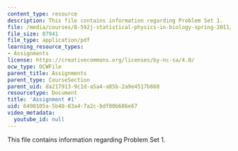 ```yaml
---
content_type: resource
description: This file contains information regarding Problem Set 1.
file: /media/courses/8-592j-statistical-physics-in-biology-spring-2011/6490105a5b4803a47a2cbdf00b686e67_MIT8_592JS11_PS1.pdf
file_size: 87941
file_type: application/pdf
learning_resource_types:
- Assignments
license: https://creativecommons.org/licenses/by-nc-sa/4.0/
ocw_type: OCWFile
parent_title: Assignments
parent_type: CourseSection
parent_uid: da217913-9c1d-a5a4-a85b-2a9e4517b660
resourcetype: Document
title: 'Assignment #1'
uid: 6490105a-5b48-03a4-7a2c-bdf00b686e67
video_metadata:
  youtube_id: null
---
```

This file contains information regarding Problem Set 1.